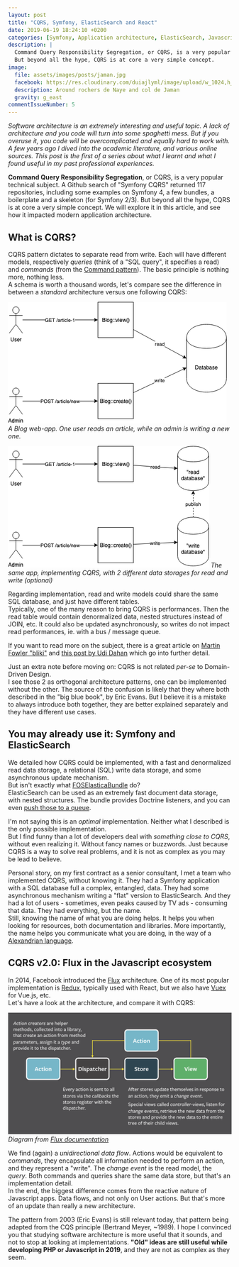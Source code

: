 ```yaml
---
layout: post
title: "CQRS, Symfony, ElasticSearch and React"
date: 2019-06-19 18:24:10 +0200
categories: [Symfony, Application architecture, ElasticSearch, Javascript]
description: |
  Command Query Responsibility Segregation, or CQRS, is a very popular technical subject.
  But beyond all the hype, CQRS is at core a very simple concept.
image:
  file: assets/images/posts/jaman.jpg
  facebook: https://res.cloudinary.com/duiajlyml/image/upload/w_1024,h_535,c_lfill/githubio/assets/images/posts/jaman.jpg
  description: Around rochers de Naye and col de Jaman
  gravity: g_east
commentIssueNumber: 5
---
```


_Software architecture is an extremely interesting and useful topic.
A lack of architecture and you code will turn into some spaghetti mess.
But if you overuse it, you code will be overcomplicated and equally hard to work with.
A few years ago I dived into the academic literature, and various online sources.
This post is the first of a series about what I learnt and what I found useful in my past professional experiences._

<!-- more -->

**Command Query Responsibility Segregation**, or CQRS, is a very popular technical subject.
A Github search of "Symfony CQRS" returned 117 repositories, including some examples on Symfony 4,
a few bundles, a boilerplate and a skeleton (for Symfony 2/3).
But beyond all the hype, CQRS is at core a very simple concept.
We will explore it in this article, and see how it impacted modern application architecture.


## What is CQRS?

CQRS pattern dictates to separate read from write.
Each will have different models, respectively _queries_ (think of a "SQL query", it specifies a read) and _commands_ (from the [Command pattern](https://en.wikipedia.org/wiki/Command_pattern)). The basic principle is nothing more, nothing less.  
A schema is worth a thousand words, let's compare see the difference in between a _standard_ architecture versus one following CQRS:

![Without CQRS](/assets/images/content/cqrs-standard.png)
*A Blog web-app. One user reads an article, while an admin is writing a new one.*

![With CQRS](/assets/images/content/cqrs-diagram.png)
*The same app, implementing CQRS, with 2 different data storages for read and write (optional)*

Regarding implementation, read and write models could share the same SQL database, and just have different tables.  
Typically, one of the many reason to bring CQRS is performances.
Then the read table would contain denormalized data, nested structures instead of JOIN, etc.
It could also be updated asynchronously, so writes do not impact read performances, ie. with a bus / message queue.

If you want to read more on the subject, there is a great article on [Martin Fowler "bliki"](https://martinfowler.com/bliki/CQRS.html) and [this post by Udi Dahan](http://udidahan.com/2009/12/09/clarified-cqrs/) which go into further detail.

Just an extra note before moving on: CQRS is not related _per-se_ to Domain-Driven Design.  
I see those 2 as orthogonal architecture patterns, one can be implemented without the other.
The source of the confusion is likely that they where both described in the "big blue book",
by Eric Evans. But I believe it is a mistake to always introduce both together,
they are better explained separately and they have different use cases.


## You may already use it: Symfony and ElasticSearch

We detailed how CQRS could be implemented, with a fast and denormalized read data storage,
a relational (SQL) write data storage, and some asynchronous update mechanism.  
But isn't exactly what [FOSElasticaBundle](https://github.com/FriendsOfSymfony/FOSElasticaBundle) do?  
ElasticSearch can be used as an extremely fast document data storage, with nested structures.
The bundle provides Doctrine listeners, and you can even [push those to a queue](https://github.com/FriendsOfSymfony/FOSElasticaBundle/blob/master/doc/cookbook/doctrine-queue-listener.md).

I'm not saying this is an _optimal_ implementation. Neither what I described is the only possible implementation.  
But I find funny than a lot of developers deal with _something close to CQRS_, without even realizing it. Without fancy names or buzzwords. Just because CQRS is a way to solve real problems, and it is not as complex as you may be lead to believe.  

Personal story, on my first contract as a senior consultant, I met a team who implemented CQRS, without knowing it.
They had a Symfony application with a SQL database full a complex, entangled, data. They had some asynchronous mechanism writing a "flat" version to ElasticSearch. And they had a lot of users - sometimes, even peaks caused by TV ads - consuming that data. They had everything, but the name.  
Still, knowing the name of what you are doing helps. It helps you when looking for resources, both documentation and libraries. More importantly, the name helps you communicate what you are doing, in the way of a [Alexandrian language](https://fr.slideshare.net/JoshuaKerievsky/a-timeless-way-of-communicating-alexandrian-pattern-languages).


## CQRS v2.0: Flux in the Javascript ecosystem

In 2014, Facebook introduced the [Flux](https://facebook.github.io/flux/) architecture. One of its most popular implementation is [Redux](https://redux.js.org/), typically used with React, but we also have [Vuex](https://vuex.vuejs.org/) for Vue.js, etc.  
Let's have a look at the architecture, and compare it with CQRS:

![Flux diagram](/assets/images/content/cqrs-flux-diagram.png)
*Diagram from [Flux documentation](https://github.com/facebook/flux/tree/master/examples/flux-concepts)*

We find (again) a _unidirectional data flow_. Actions would be equivalent to _commands_, they encapsulate all information needed to perform an action, and they represent a "write". The _change event_ is the read model, the _query_. Both commands and queries share the same data store, but that's an implementation detail.   
In the end, the biggest difference comes from the reactive nature of Javascript apps. Data flows, and not only on User actions. But that's more of an update than really a new architecture.

The pattern from 2003 (Eric Evans) is still relevant today, that pattern being adapted from the CQS principle (Bertrand Meyer, ~1989). I hope I convinced you that studying software architecture is more useful that it sounds, and not to stop at looking at implementations. **"Old" ideas are still useful while developing PHP or Javascript in 2019**, and they are not as complex as they seem.
